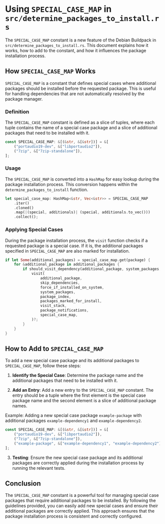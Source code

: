 # Using `SPECIAL_CASE_MAP` in `src/determine_packages_to_install.rs`

The `SPECIAL_CASE_MAP` constant is a new feature of the Debian Buildpack  in `src/determine_packages_to_install.rs`. This document explains how it works, how to add to the constant, and how it influences the package installation process.

## How `SPECIAL_CASE_MAP` Works

`SPECIAL_CASE_MAP` is a constant that defines special cases where additional packages should be installed before the requested package. This is useful for handling dependencies that are not automatically resolved by the package manager.

### Definition

The `SPECIAL_CASE_MAP` constant is defined as a slice of tuples, where each tuple contains the name of a special case package and a slice of additional packages that need to be installed with it.

```rust
const SPECIAL_CASE_MAP: &[(&str, &[&str])] = &[
    ("portaudio19-dev", &["libportaudio2"]),
    ("7zip", &["7zip-standalone"]),
];
```

### Usage

The `SPECIAL_CASE_MAP` is converted into a `HashMap` for easy lookup during the package installation process. This conversion happens within the `determine_packages_to_install` function.

```rust
let special_case_map: HashMap<&str, Vec<&str>> = SPECIAL_CASE_MAP
    .iter()
    .cloned()
    .map(|(special, additionals)| (special, additionals.to_vec()))
    .collect();
```

### Applying Special Cases

During the package installation process, the `visit` function checks if a requested package is a special case. If it is, the additional packages specified in `SPECIAL_CASE_MAP` are also marked for installation.

```rust
if let Some(additional_packages) = special_case_map.get(package) {
    for &additional_package in additional_packages {
        if should_visit_dependency(additional_package, system_packages, packages_marked_for_install) {
            visit(
                additional_package,
                skip_dependencies,
                force_if_installed_on_system,
                system_packages,
                package_index,
                packages_marked_for_install,
                visit_stack,
                package_notifications,
                special_case_map,
            )?;
        }
    }
}
```

## How to Add to `SPECIAL_CASE_MAP`

To add a new special case package and its additional packages to `SPECIAL_CASE_MAP`, follow these steps:

1. **Identify the Special Case**: Determine the package name and the additional packages that need to be installed with it.

2. **Add an Entry**: Add a new entry to the `SPECIAL_CASE_MAP` constant. The entry should be a tuple where the first element is the special case package name and the second element is a slice of additional package names.

Example: Adding a new special case package `example-package` with additional packages `example-dependency1` and `example-dependency2`.

```rust
const SPECIAL_CASE_MAP: &[(&str, &[&str])] = &[
    ("portaudio19-dev", &["libportaudio2"]),
    ("7zip", &["7zip-standalone"]),
    ("example-package", &["example-dependency1", "example-dependency2"]),
];
```

3. **Testing**: Ensure the new special case package and its additional packages are correctly applied during the installation process by running the relevant tests.

## Conclusion

The `SPECIAL_CASE_MAP` constant is a powerful tool for managing special case packages that require additional packages to be installed. By following the guidelines provided, you can easily add new special cases and ensure their additional packages are correctly applied. This approach ensures that the package installation process is consistent and correctly configured.